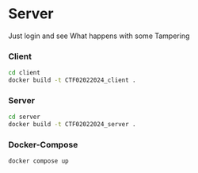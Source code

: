 # Server
 
Just login and see What happens with some Tampering

### Client

```sh
cd client
docker build -t CTF02022024_client .
```

### Server
```sh
cd server
docker build -t CTF02022024_server .
```


### Docker-Compose
```sh
docker compose up
```